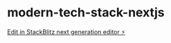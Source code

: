 # modern-tech-stack-nextjs

[Edit in StackBlitz next generation editor ⚡️](https://stackblitz.com/~/github.com/narithtyty/modern-tech-stack-nextjs)